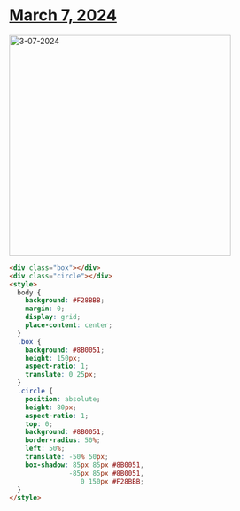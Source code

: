 # [March 7, 2024](https://cssbattle.dev/play/lJTvt2AW1n9KLimvcciV)

<img src="https://firebasestorage.googleapis.com/v0/b/cssbattleapp.appspot.com/o/user%2Fummd3POvEDfFyeFvVdOMG3OOrwE2%2Ftargets%2Ftarget_ofjegvb@2x.png?alt=media" width="400" alt="3-07-2024" />

```html
<div class="box"></div>
<div class="circle"></div>
<style>
  body {
    background: #F28BBB;
    margin: 0;
    display: grid;
    place-content: center;
  }
  .box {
    background: #8B0051;
    height: 150px;
    aspect-ratio: 1;
    translate: 0 25px;
  }
  .circle {
    position: absolute;
    height: 80px;
    aspect-ratio: 1;
    top: 0;
    background: #8B0051;
    border-radius: 50%;
    left: 50%;
    translate: -50% 50px;
    box-shadow: 85px 85px #8B0051,
               -85px 85px #8B0051,
                  0 150px #F28BBB;
  }
</style>

```
